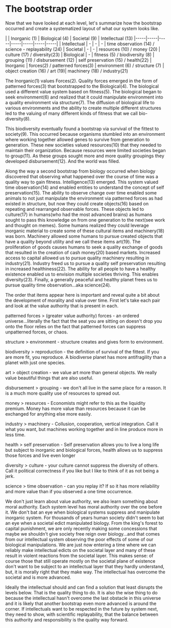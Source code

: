 # The bootstrap order

Now that we have looked at each level, let's summarize how the bootstrap occurred and create a systematized layout of what our system looks like.

| | Inorganic (1) | Biological (4) | Societal (9) | Intellectual (13)
|-----|-----|-----|-----|-----|-----|-----|
| Intellectual | - | - | - | time observation (14) / science - replayability (24)
| Societal | - | - | resources (10) / money (20) | culture (17) / diversity(23)
| Biological | - | fitness (5) / biodiversity (8) | grouping (11) / disbursement (12) | self preservation (15) / health(22)
| Inorganic | forces(2) / patterned forces(3) | environment (6) / structure (7) | object creation (16) / art (19)| machinery (18) / industry(21)

The Inorganic(1) values Forces(2). Quality forces emerged in the form of patterned forces(3) that bootstrapped to the Biological(4).  The biological used a different value system based on fitness(5).  The biological began to seek environment(6) and realized that it could manipulate environment into a quality environment via structure(7).  The diffusion of biological life to various environments and the ability to create multiple different structures led to the valuing of many different kinds of fitness that we call bio-diversity(8).

This biodiversity eventually found a bootstrap via survival of the fittest to society(9).  This occurred because organisms stumbled into an environment where working together allowed genes to survive from generation to generation.  These new societies valued resources(10) that they needed to maintain their organization.  Because resources were limited societies began to group(11).  As these groups sought more and more quality groupings they developed disbursement(12).  And the world was filled.

Along the way a second bootstrap from biology occurred when biology discovered that observing what happened over the course of time was a quality way to gain fitness.  Intelligence(13) emerged.  This system valued time observation(14) and enabled entities to understand the concept of self preservation(15).  The ability to observe change over time enabled some animals to not just manipulate the environment via patterned forces as had existed in structure, but now they could create objects(16) based on repeating and rearranged observable forces.  These objects led to culture(17) in humans(who had the most advanced brains) as humans sought to pass this knowledge on from one generation to the next(see work and thought on memes). Some humans realized they could leverage inorganic material to create some of these cultural items and machinery(18) was born.  Machinery allowed some humans to pursue created objects that have a quality beyond utility and we call these items art(19).  The proliferation of goods causes humans to seek a quality exchange of goods that resulted in the creation of cash money(20) based markets.  Increased access to capital allowed us to pursue quality machinery resulting in industry(21).  Industry freed us to pursue a quality self preservation resulting in increased healthiness(22).  The ability for all people to have a healthy existence enabled us to envision multiple societies thriving.  This enables diversity(23).  Finally, a generally peaceful and healthy planet frees us to pursue quality time observation...aka science(24).

The order that items appear here is important and reveal quite a bit about the development of morality and value over time.  First let's take each pair and look at the value authority that is present in each.

patterned forces > (greater value authority) forces - an ordered universe...literally the fact that the seat you are sitting on doesn't drop you onto the floor relies on the fact that patterned forces can suppress unpatterned forces, or chaos.

structure > environment - structure creates and gives form to environment.

biodiversity > reproduction - the definition of survival of the fittest.  If you are more fit, you reproduce.  A biodiverse planet has more antifragility than a planet with just one species.

art > object creation - we value art more than general objects.  We really value beautiful things that are also useful.

disbursement > grouping - we don't all live in the same place for a reason.  It is a much more quality use of resources to spread out.

money > resources - Economists might refer to this as the liquidity premium.  Money has more value than resources because it can be exchanged for anything else more easily.

industry > machinery - Collusion, cooperation, vertical integration.  Call it what you want, but machines working together and in line produce more in less time.

health > self preservation - Self preservation allows you to live a long life but subject to inorganic and biological forces, health allows us to suppress those forces and live even longer

diversity > culture - your culture cannot suppress the diversity of others.  Call it political correctness if you like but I like to think of it as not being a jerk.

science > time observation - can you replay it?  If so it has more reliability and more value than if you observed a one time occurrence.

We don't just learn about value authority, we also learn something about moral authority.  Each system level has moral authority over the one before it.  We don't bat an eye when biological systems suppress and manipulate inorganic system.  For thousands of years human society didn't seem to bat an eye when a societal edict manipulated biology.  From the king's forest to capital punishment, we are only recently making some concessions that maybe we shouldn't give society free reign over biology...and that comes from our intellectual system observing the poor effects of some of our biological manipulations.  We are just now entering a time where we can reliably make intellectual edicts on the societal layer and many of these result in violent reactions from the societal layer.  This makes sense: of course those that still operate mostly on the societal plane of existence don't want to be subject to an intellectual layer that they hardly understand, but, it is morally right that they make way.  The intellectual has overcome the societal and is more advanced.

Ideally the  intellectual should and can find a solution that least disrupts the levels below. That is the quality thing to do.  It is also the wise thing to do because the intellectual hasn't overcome the last obstacle in this universe and it is likely that another bootstrap even more advanced is around the corner.  If intellectuals want to be respected in the future by system next, they need to show, with scientific replayability, that the balance between this authority and responsibility is the quality way forward.


